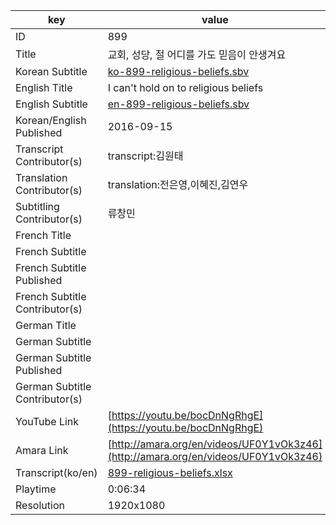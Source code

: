 |  key  |  value  |
|-------|---------|
| ID            | 899 |
| Title         | 교회, 성당, 절 어디를 가도 믿음이 안생겨요 |
| Korean Subtitle | [ko-899-religious-beliefs.sbv](https://github.com/jungtosociety/dharma-qna/raw/master/sub/899/ko-899-religious-beliefs.sbv) |
| English Title | I can't hold on to religious beliefs  |
| English Subtitle | [en-899-religious-beliefs.sbv](https://github.com/jungtosociety/dharma-qna/raw/master/sub/899/en-899-religious-beliefs.sbv) |
| Korean/English Published     | 2016-09-15 |
| Transcript Contributor(s)   | transcript:김원태 |
| Translation Contributor(s)   | translation:전은영,이혜진,김연우 |
| Subtitling Contributor(s)   | 류창민 |
| French Title |  |
| French Subtitle |  |
| French Subtitle Published |  |
| French Subtitle Contributor(s) |  |
| German Title |  |
| German Subtitle |  |
| German Subtitle Published |  |
| German Subtitle Contributor(s) |  |
| YouTube Link  | [https://youtu.be/bocDnNgRhgE](https://youtu.be/bocDnNgRhgE) |
| Amara Link    | [http://amara.org/en/videos/UF0Y1vOk3z46](http://amara.org/en/videos/UF0Y1vOk3z46) |
| Transcript(ko/en) | [899-religious-beliefs.xlsx](https://github.com/jungtosociety/dharma-qna/raw/master/sub/899/899-religious-beliefs.xlsx) |
| Playtime | 0:06:34 |
| Resolution | 1920x1080|
